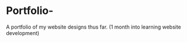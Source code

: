 # Portfolio-
A portfolio of my website designs thus far. (1 month into learning website development)
